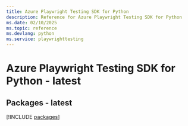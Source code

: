 ```yaml
---
title: Azure Playwright Testing SDK for Python
description: Reference for Azure Playwright Testing SDK for Python
ms.date: 02/10/2025
ms.topic: reference
ms.devlang: python
ms.service: playwrighttesting
---
```

# Azure Playwright Testing SDK for Python - latest
## Packages - latest
[!INCLUDE [packages](playwright-testing-index.md)]